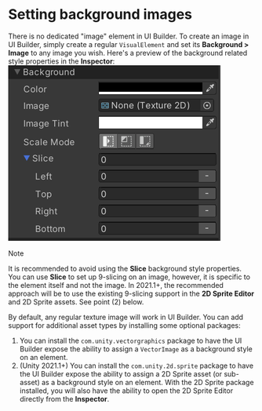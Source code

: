 # Setting background images

There is no dedicated "image" element in UI Builder. To create an image in UI Builder, simply create a regular `VisualElement` and set its **Background > Image** to any image you wish. Here's a preview of the background related style properties in the **Inspector**:<br>
![BackgroundStyleProperties](images/BackgroundStyleProperties.png)

> [!NOTE]
> It is recommended to avoid using the **Slice** background style properties. You can use **Slice** to set up 9-slicing on an image, however, it is specific to the element itself and not the image. In 2021.1+, the recommended approach will be to use the existing 9-slicing support in the **2D Sprite Editor** and 2D Sprite assets. See point (2) below.

By default, any regular texture image will work in UI Builder. You can add support for additional asset types by installing some optional packages:
1. You can install the `com.unity.vectorgraphics` package to have the UI Builder expose the ability to assign a `VectorImage` as a background style on an element.
1. (Unity 2021.1+) You can install the `com.unity.2d.sprite` package to have the UI Builder expose the ability to assign a 2D Sprite asset (or sub-asset) as a background style on an element. With the 2D Sprite package installed, you will also have the ability to open the 2D Sprite Editor directly from the **Inspector**.
